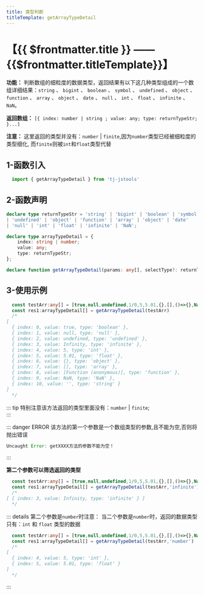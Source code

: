 ```yaml
---
title: 类型判断
titleTemplate: getArrayTypeDetail
---
```


# 【{{ $frontmatter.title }} —— {{$frontmatter.titleTemplate}}】

**功能：** 判断数组的细粒度的数据类型，返回结果有以下这几种类型组成的一个数组详细结果：`string` 、 `bigint` 、 `boolean` 、 `symbol` 、 `undefined` 、 `object` 、 `function` 、 `array` 、 `object` 、 `date` 、 `null` 、 `int` 、 `float` 、 `infinite` 、 `NaN`。

**返回数组：** `[{
  index: number | string ;
  value: any;
  type: returnTypeStr;
}...]`

**注意：** 这里返回的类型并没有：`number` | `finite`,因为`number`类型已经被细粒度的类型细化, 而`finite`则被`int`和`float`类型代替

## 1-函数引入

```js 
  import { getArrayTypeDetail } from 'tj-jstools'
```
## 2-函数声明

```ts 
declare type returnTypeStr = 'string' | 'bigint' | 'boolean' | 'symbol' 
| 'undefined' | 'object' | 'function' | 'array' | 'object' | 'date' 
| 'null' | 'int' | 'float' | 'infinite' | 'NaN';

declare type arrayTypeDetail = {
    index: string | number;
    value: any;
    type: returnTypeStr;
};

declare function getArrayTypeDetail(params: any[], selectType?: returnTypeStr | 'number'): arrayTypeDetail[];
```

## 3-使用示例

```ts 
  const testArr:any[] = [true,null,undefined,1/0,5,5.01,{},[],()=>{},NaN,'']
  const res1:arrayTypeDetail[] = getArrayTypeDetail(testArr) 
  /*
[
  { index: 0, value: true, type: 'boolean' },
  { index: 1, value: null, type: 'null' },
  { index: 2, value: undefined, type: 'undefined' },
  { index: 3, value: Infinity, type: 'infinite' },
  { index: 4, value: 5, type: 'int' },
  { index: 5, value: 5.01, type: 'float' },
  { index: 6, value: {}, type: 'object' },
  { index: 7, value: [], type: 'array' },
  { index: 8, value: [Function (anonymous)], type: 'function' },
  { index: 9, value: NaN, type: 'NaN' },
  { index: 10, value: '', type: 'string' }
]
  */
```
::: tip
特别注意该方法返回的类型里面没有：`number` | `finite`; <br/>
:::

::: danger ERROR
该方法的第一个参数是一个数组类型的参数,且不能为空,否则将抛出错误

```js
Uncaught Error: getXXXX方法的参数不能为空！
```
:::

**第二个参数可以筛选返回的类型**

```ts 
  const testArr:any[] = [true,null,undefined,1/0,5,5.01,{},[],()=>{},NaN,'']
  const res1:arrayTypeDetail[] = getArrayTypeDetail(testArr,'infinite') 
  /*
[ { index: 3, value: Infinity, type: 'infinite' } ]
  */
```

::: details 第二个参数是`number`时注意：
当二个参数是`number`时，返回的数据类型只有：`int` 和 `float` 类型的数据
```ts 
  const testArr:any[] = [true,null,undefined,1/0,5,5.01,{},[],()=>{},NaN,'']
  const res1:arrayTypeDetail[] = getArrayTypeDetail(testArr,'number') 
  /*
[
  { index: 4, value: 5, type: 'int' },
  { index: 5, value: 5.01, type: 'float' }
]
  */
```
:::


